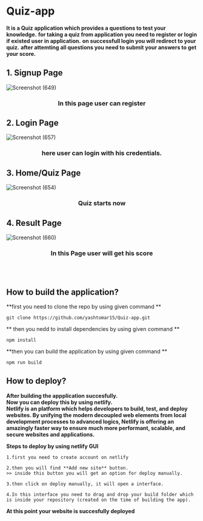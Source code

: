 # Quiz-app

**It is a Quiz application which provides a questions to test your knowledge.**
**for taking a quiz from application you need to register or login if existed user in application.**
**on successfull login you will redirect to your quiz.**
**after attemting all questions you need to submit your answers to get your score.**

## 1. Signup Page ##
![Screenshot (649)](https://user-images.githubusercontent.com/99667382/190874961-d61fc507-8b19-4944-9f29-7c79962049f6.png)
<h3 align="center">In this page user can register</h3> 


## 2. Login Page ##
![Screenshot (657)](https://user-images.githubusercontent.com/99667382/190874998-8f189771-0bec-4288-9194-7e544f1ca675.png)
<h3 align="center">here user can login with his credentials.</h3>


## 3. Home/Quiz Page ##
![Screenshot (654)](https://user-images.githubusercontent.com/99667382/190875054-0f995b28-8839-4ad6-887e-fcd0cee81ef6.png)
<h3 align="center">Quiz starts now</h3>

## 4. Result Page ##
![Screenshot (660)](https://user-images.githubusercontent.com/99667382/190875545-afc8cd77-efbc-4afd-b863-b04c1964fa3a.png)
<h3 align="center">In this Page user will get his score</h3>

</br>
</br>

## How to build the application? ##
**first you need to clone the repo by using given command ** 
```
git clone https://github.com/yashtomar15/Quiz-app.git
```
** then you nedd to install dependencies by using given command **
```
npm install
```
**then you can build the application by using given command **
```
npm run build
```

## How to deploy? ##
**After building the appplication succesfully.**
</br>
**Now you can deploy this by using netlify.**
</br>
**Netlify is an platform which helps developers to build, test, and deploy websites. By unifying the modern decoupled web elements from local development processes to advanced logics, Netlify is offering an amazingly faster way to ensure much more performant, scalable, and secure websites and applications.**

**Steps to deploy by using netlify GUI**
```
1.first you need to create account on netlify
```
```
2.then you will find **Add new site** button.
>> inside this button you will get an option for deploy manually.
```
```
3.then click on deploy manually, it will open a interface.
```
```
4.In this interface you need to drag and drop your build folder which is inside your repository (created on the time of building the app).
```
**At this point your website is succesfully deployed**

